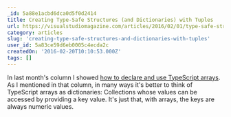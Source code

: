 ```yaml
---
_id: 5a88e1acbd6dca0d5f0d2414
title: Creating Type-Safe Structures (and Dictionaries) with Tuples
url: https://visualstudiomagazine.com/articles/2016/02/01/type-safe-structures.aspx
category: articles
slug: 'creating-type-safe-structures-and-dictionaries-with-tuples'
user_id: 5a83ce59d6eb0005c4ecda2c
createdOn: '2016-02-20T10:10:53.000Z'
tags: []
---
```


In last month's column I showed <a href="https://visualstudiomagazine.com/articles/2016/02/01/[January%202015%20Practical%20TypeScript%20Column:%20Exploiting%20TypeScript%20Arrays]" target="_blank">how to declare and use TypeScript arrays</a>. As I mentioned in that column, in many ways it's better to think of TypeScript arrays as dictionaries: Collections whose values can be accessed by providing a key value. It's just that, with arrays, the keys are always numeric values.
